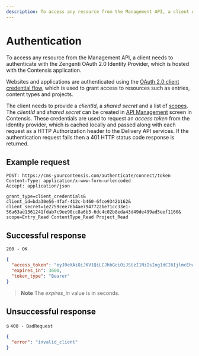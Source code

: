 ```yaml
---
description: To access any resource from the Management API, a client needs to authenticate with the Zengenti OAuth 2.0 Identity Provider.
---
```


# Authentication

To access any resource from the Management API, a client needs to authenticate with the Zengenti OAuth 2.0 Identity Provider, which is hosted with the Contensis application.

Websites and applications are authenticated using the [OAuth 2.0 client credential flow](https://tools.ietf.org/html/rfc6749#section-4.4), which is used to grant access to resources such as entries, content types and projects.

The client needs to provide a *clientId*, a *shared secret* and a list of [scopes](/security/scopes.md). The *clientId* and *shared secret* can be created in [API Management](https://zenhub.zengenti.com/Contensis/9/kb/content-types-and-entries/api-keys/api-key-overview.aspx) screen in Contensis. These credentials are used to request an *access token* from the identity provider, which is cached locally and passed along with each request as a HTTP Authorization header to the Delivery API services. If the authentication request fails then a 401 HTTP status code response is returned.

## Example request

```http
POST: https://cms-yourcontensis.com/authenticate/connect/token
Content-Type: application/x-www-form-urlencoded
Accept: application/json

grant_type=client_credentials&
client_id=bda30e56-4faf-412c-b460-6fce9342b162&
client_secret=1e2759cee76b4ae7947722be71cc33e1-56a63ae1361241fdab7c9ee90cc8a6b3-6dc4c02b8eda43d49de499ad5eef1160&
scope=Entry_Read ContentType_Read Project_Read
```

## Successful response

`200 - OK`

```json
{
  "access_token": "eyJ0eXAiOiJKV1QiLCJhbGciOiJSUzI1NiIsIng1dCI6IjlmcEhwSnMxZkdnUG5NRURHdmNNbnhxUmZNMCIsImtpZCI6IjlmcEhwSnMxZkdnUG5NRURHdmNNbnhxUmZNMCJ9.eyJpc3MiOiJodHRwOi8vY21zLWRldmVsb3AuY2xvdWQuY29udGVuc2lzLmNvbS9hdXRoZW50aWNhdGUiLCJhdWQiOiJodHRwOi8vY21zLWRldmVsb3AuY2xvdWQuY29udGVuc2lzLmNvbS9hdXRoZW50aWNhdGUvcmVzb3VyY2VzIiwiZXhwIjoxNDg4Mzc5MzU4LCJuYmYiOjE0ODgzNzU3NTgsImNsaWVudF9pZCI6ImJkYTMwZTU2LTRmYWYtNDEyYy1iNDYwLTZmY2U5MzQyYjE2MiIsImNsaWVudF9zdWIiOiJiZGEzMGU1Ni00ZmFmLSQxMmMtYjQ2MC02ZmNlOTM0MmIxNjIiLCJjbGllbnRfdXNlcm5hbWUiOiJTaW1vbidzIGtleSIsInNjb3BlIjoiRW50cnlfUmVhZCJ9.g1krcmM_2Qe5ZIB_2c8LDmBVP8tc2V2j01PqvlHk8swVLTonF_x-5Iob0Tql8dJN_jDyJyJNx0dzZGAd-w1Gn8qS_6KQR9e4Uk4z1OAd6s1soo6WhXMqgbGJ8Hq9WXgOehZz_Vz2efdGFZ2JJLr7mRRNj-4XL21XhkVYXWnxXfugSZ0tJdBa2rMTxDgz8uVF9Tdrcduy7l85lOjTZL13CwMbrPQebCdTQCty7LKGfF_U3KaWyRtTXwZhUvhq-7wCtEuHymcEAa_8jokL8pT0vhPkvMKZ_SiVCkdnBbwQ6GNFMU_mfjt4b-xgxjUFsHDhQPczosxmn8I7__hRpcsZCQ",
  "expires_in": 3600,
  "token_type": "Bearer"
}
```

> **Note** The *expires_in* value is in seconds.

## Unsuccessful response
s
`400 - BadRequest`

```json
{
  "error": "invalid_client"
}
```
